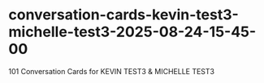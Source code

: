# conversation-cards-kevin-test3-michelle-test3-2025-08-24-15-45-00
101 Conversation Cards for KEVIN TEST3 &amp; MICHELLE TEST3
